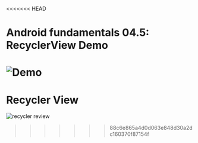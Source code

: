 <<<<<<< HEAD
# Android fundamentals 04.5: RecyclerView Demo
![Demo](../gif/recyclerView.gif)
=======
# Recycler View


![recycler review](https://user-images.githubusercontent.com/46137894/55881364-3c011e00-5bc2-11e9-9e6b-88983f36efe8.gif)

>>>>>>> 88c6e865a4d0d063e848d30a2dc160370f87154f

